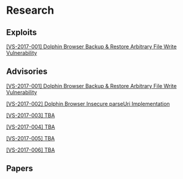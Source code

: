 # Research
## Exploits
[ [VS-2017-001] Dolphin Browser Backup & Restore Arbitrary File Write Vulnerability  ](https://github.com/rotlogix/research/tree/master/exploits/VS-2017-001)
## Advisories 
[ [VS-2017-001]  Dolphin Browser Backup & Restore Arbitrary File Write Vulnerability ](https://github.com/rotlogix/research/tree/master/advisories/VS-2017-001)

[ [VS-2017-002]  Dolphin Browser Insecure parseUri Implementation](https://github.com/rotlogix/research/tree/master/advisories/VS-2017-002)

[ [VS-2017-003] TBA ]()

[ [VS-2017-004] TBA ]()

[ [VS-2017-005] TBA ]()

[ [VS-2017-006] TBA ]()
## Papers
